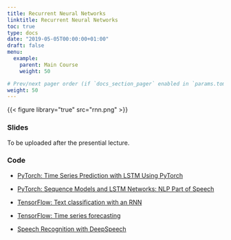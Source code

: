 ```yaml
---
title: Recurrent Neural Networks
linktitle: Recurrent Neural Networks
toc: true
type: docs
date: "2019-05-05T00:00:00+01:00"
draft: false
menu:
  example:
    parent: Main Course
    weight: 50

# Prev/next pager order (if `docs_section_pager` enabled in `params.toml`)
weight: 50
---
```


{{< figure library="true" src="rnn.png" >}}

### Slides

To be uploaded after the presential lecture.

### Code

* [PyTorch: Time Series Prediction with LSTM Using PyTorch](https://githubtocolab.com/dlmacedo/starter-academic/blob/master/content/courses/deeplearning/notebooks/pytorch/Time_Series_Prediction_with_LSTM_Using_PyTorch.ipynb)

* [PyTorch: Sequence Models and LSTM Networks: NLP Part of Speech](https://githubtocolab.com/dlmacedo/starter-academic/blob/master/content/courses/deeplearning/notebooks/pytorch/sequence_models_tutorial.ipynb)

* [TensorFlow: Text classification with an RNN](https://githubtocolab.com/dlmacedo/starter-academic/blob/master/content/courses/deeplearning/notebooks/tensorflow/text_classification_rnn.ipynb)

* [TensorFlow: Time series forecasting](https://githubtocolab.com/dlmacedo/starter-academic/blob/master/content/courses/deeplearning/notebooks/tensorflow/time_series.ipynb)

* [Speech Recognition with DeepSpeech](https://githubtocolab.com/dlmacedo/starter-academic/blob/master/content/courses/deeplearning/tensorflow/MozillaDeepSpeech.ipynb)
